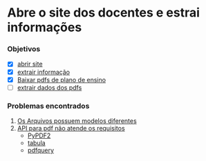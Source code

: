 # Abre o site dos docentes e estrai informações
### Objetivos
  * [x] [abrir site](explicacao/abrir.md)
  * [x] [extrair informação](explicacao/info.md)
  * [x] [Baixar pdfs de plano de ensino](explicacao/downPdf.md)
  * [ ] [extrair dados dos  pdfs](explicacao/pdfInfo.md)
### Problemas encontrados
 1. [Os Arquivos possuem modelos diferentes]()
 2. [API para pdf não atende os requisitos]()
    * [PyPDF2]()
    * [tabula]()
    * [pdfquery]()
